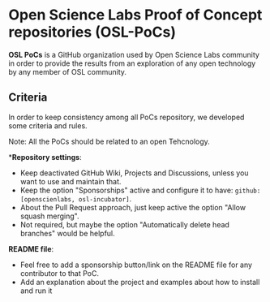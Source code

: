 # Open Science Labs Proof of Concept repositories (OSL-PoCs)

**OSL PoCs** is a GitHub organization used by Open Science Labs community in order to provide the 
results from an exploration of any open technology by any member of OSL community.

## Criteria

In order to keep consistency among all PoCs repository, we developed some criteria and rules.

Note: All the PoCs should be related to an open Tehcnology. 


***Repository settings**:

- Keep deactivated GitHub Wiki, Projects and Discussions, unless you want to use and maintain that.
- Keep the option "Sponsorships" active and configure it to have: `github: [openscienlabs, osl-incubator]`.
- About the Pull Request approach, just keep active the option "Allow squash merging".
- Not required, but maybe the option "Automatically delete head branches" would be helpful.

**README file**:

- Feel free to add a sponsorship button/link on the README file for any contributor to that PoC.
- Add an explanation about the project and examples about how to install and run it
